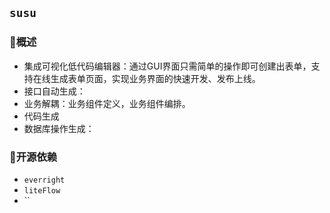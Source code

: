 ## `susu`

### 🌈概述

- 集成可视化低代码编辑器：通过GUI界面只需简单的操作即可创建出表单，支持在线生成表单页面，实现业务界面的快速开发、发布上线。
- 接口自动生成：
- 业务解耦：业务组件定义，业务组件编排。
- 代码生成
- 数据库操作生成：

### 💎开源依赖

- `everright`
- `liteFlow`
- ``